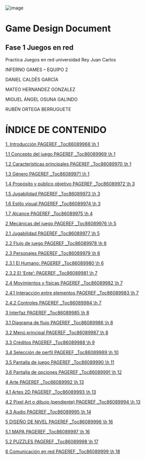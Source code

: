 ![image](https://user-images.githubusercontent.com/69243718/138761826-db49e65e-29c3-48c5-ac74-3a8d510415dd.png)
# Game Design Document
## Fase 1 Juegos en red
Practica Juegos en red universidad Rey Juan Carlos 


INFERNO GAMES – EQUIPO 2

DANIEL CALDÉS GARCÍA

MATEO HERNANDEZ GONZALEZ

MIGUEL ÁNGEL OSUNA GALINDO

RUBÉN ORTEGA BERRUGUETE


# **ÍNDICE DE CONTENIDO**
[1. Introducción	 PAGEREF _Toc86089968 \h 1](#_Toc86089968)

[1.1	Concepto del juego	 PAGEREF _Toc86089969 \h 1](#_Toc86089969)

[1.2	Características principales	 PAGEREF _Toc86089970 \h 1](#_Toc86089970)

[1.3	Género	 PAGEREF _Toc86089971 \h 1](#_Toc86089971)

[1.4	Propósito y público objetivo	 PAGEREF _Toc86089972 \h 3](#_Toc86089972)

[1.5	Jugabilidad	 PAGEREF _Toc86089973 \h 3](#_Toc86089973)

[1.6	Estilo visual	 PAGEREF _Toc86089974 \h 3](#_Toc86089974)

[1.7	Alcance	 PAGEREF _Toc86089975 \h 4](#_Toc86089975)

[2	Mecánicas del juego	 PAGEREF _Toc86089976 \h 5](#_Toc86089976)

[2.1	Jugabilidad	 PAGEREF _Toc86089977 \h 5](#_Toc86089977)

[2.2 	Flujo de juego	 PAGEREF _Toc86089978 \h 6](#_Toc86089978)

[2.3	Personajes	 PAGEREF _Toc86089979 \h 6](#_Toc86089979)

[2.3.1 El Humano:	 PAGEREF _Toc86089980 \h 6](#_Toc86089980)

[2.3.2 El ‘Ente’:	 PAGEREF _Toc86089981 \h 7](#_Toc86089981)

[2.4	Movimientos y físicas	 PAGEREF _Toc86089982 \h 7](#_Toc86089982)

[2.4.1 Interacción entre elementos	 PAGEREF _Toc86089983 \h 7](#_Toc86089983)

[2.4.2 Controles	 PAGEREF _Toc86089984 \h 7](#_Toc86089984)

[3	Interfaz	 PAGEREF _Toc86089985 \h 8](#_Toc86089985)

[3.1	Diagrama de flujo	 PAGEREF _Toc86089986 \h 8](#_Toc86089986)

[3.2	Menú principal	 PAGEREF _Toc86089987 \h 8](#_Toc86089987)

[3.3	Créditos	 PAGEREF _Toc86089988 \h 9](#_Toc86089988)

[3.4	Selección de perfil	 PAGEREF _Toc86089989 \h 10](#_Toc86089989)

[3.5	Pantalla de juego	 PAGEREF _Toc86089990 \h 11](#_Toc86089990)

[3.6	Pantalla de opciones	 PAGEREF _Toc86089991 \h 12](#_Toc86089991)

[4	Arte	 PAGEREF _Toc86089992 \h 13](#_Toc86089992)

[4.1	Artes 2D	 PAGEREF _Toc86089993 \h 13](#_Toc86089993)

[4.2	Pixel Art o dibujo (pendiente)	 PAGEREF _Toc86089994 \h 13](#_Toc86089994)

[4.3	Audio	 PAGEREF _Toc86089995 \h 14](#_Toc86089995)

[5	DISEÑO DE NIVEL	 PAGEREF _Toc86089996 \h 16](#_Toc86089996)

[5.1	MAPA	 PAGEREF _Toc86089997 \h 16](#_Toc86089997)

[5.2	PUZZLES	 PAGEREF _Toc86089998 \h 17](#_Toc86089998)

[6	Comunicación en red	 PAGEREF _Toc86089999 \h 18](#_Toc86089999)
